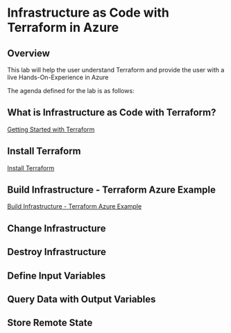 # Infrastructure as Code with Terraform in Azure

## Overview

This lab will help the user understand Terraform and provide the user with a live Hands-On-Experience in Azure

The agenda defined for the lab is as follows:

## What is Infrastructure as Code with Terraform?

[Getting Started with Terraform](https://github.com/SD-14/EduLabs/blob/SD/Hashicorp/Azure/Module%201:%20Getting%20Started%20with%20Terraform.md)

## Install Terraform

[Install Terraform](https://github.com/SD-14/EduLabs/blob/SD/Hashicorp/Azure/Module%202:%20Install%20Terraform.md)

## Build Infrastructure - Terraform Azure Example

[Build Infrastructure - Terraform Azure Example](https://github.com/SD-14/EduLabs/blob/SD/Hashicorp/Azure/Module%203:%20Build%20Infrastructure%20-%20Terraform%20Azure%20Example.md)

## Change Infrastructure

## Destroy Infrastructure

## Define Input Variables

## Query Data with Output Variables

## Store Remote State


